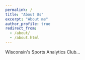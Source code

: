 ```yaml
---
permalink: /
title: "About Us"
excerpt: "About me"
author_profile: true
redirect_from: 
  - /about/
  - /about.html
---
```


Wisconsin's Sports Analytics Club...
